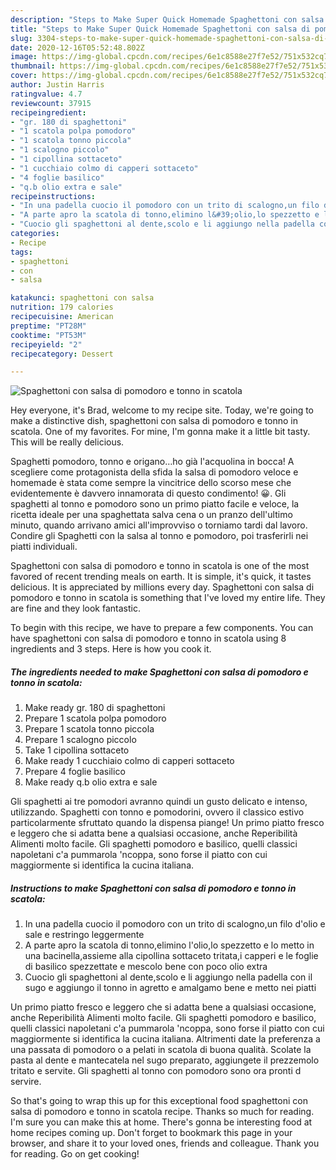 ```yaml
---
description: "Steps to Make Super Quick Homemade Spaghettoni con salsa di pomodoro e tonno in scatola"
title: "Steps to Make Super Quick Homemade Spaghettoni con salsa di pomodoro e tonno in scatola"
slug: 3304-steps-to-make-super-quick-homemade-spaghettoni-con-salsa-di-pomodoro-e-tonno-in-scatola
date: 2020-12-16T05:52:48.802Z
image: https://img-global.cpcdn.com/recipes/6e1c8588e27f7e52/751x532cq70/spaghettoni-con-salsa-di-pomodoro-e-tonno-in-scatola-recipe-main-photo.jpg
thumbnail: https://img-global.cpcdn.com/recipes/6e1c8588e27f7e52/751x532cq70/spaghettoni-con-salsa-di-pomodoro-e-tonno-in-scatola-recipe-main-photo.jpg
cover: https://img-global.cpcdn.com/recipes/6e1c8588e27f7e52/751x532cq70/spaghettoni-con-salsa-di-pomodoro-e-tonno-in-scatola-recipe-main-photo.jpg
author: Justin Harris
ratingvalue: 4.7
reviewcount: 37915
recipeingredient:
- "gr. 180 di spaghettoni"
- "1 scatola polpa pomodoro"
- "1 scatola tonno piccola"
- "1 scalogno piccolo"
- "1 cipollina sottaceto"
- "1 cucchiaio colmo di capperi sottaceto"
- "4 foglie basilico"
- "q.b olio extra e sale"
recipeinstructions:
- "In una padella cuocio il pomodoro con un trito di scalogno,un filo d&#39;olio e sale e restringo leggermente"
- "A parte apro la scatola di tonno,elimino l&#39;olio,lo spezzetto e lo metto in una bacinella,assieme alla cipollina sottaceto tritata,i capperi e le foglie di basilico spezzettate e mescolo bene con poco olio extra"
- "Cuocio gli spaghettoni al dente,scolo e li aggiungo nella padella con il sugo e aggiungo il tonno in agretto e amalgamo bene e metto nei piatti"
categories:
- Recipe
tags:
- spaghettoni
- con
- salsa

katakunci: spaghettoni con salsa 
nutrition: 179 calories
recipecuisine: American
preptime: "PT28M"
cooktime: "PT53M"
recipeyield: "2"
recipecategory: Dessert

---
```



![Spaghettoni con salsa di pomodoro e tonno in scatola](https://img-global.cpcdn.com/recipes/6e1c8588e27f7e52/751x532cq70/spaghettoni-con-salsa-di-pomodoro-e-tonno-in-scatola-recipe-main-photo.jpg)

Hey everyone, it's Brad, welcome to my recipe site. Today, we're going to make a distinctive dish, spaghettoni con salsa di pomodoro e tonno in scatola. One of my favorites. For mine, I'm gonna make it a little bit tasty. This will be really delicious.

Spaghetti pomodoro, tonno e origano…ho già l&#39;acquolina in bocca! A scegliere come protagonista della sfida la salsa di pomodoro veloce e homemade è stata come sempre la vincitrice dello scorso mese che evidentemente è davvero innamorata di questo condimento! 😀. Gli spaghetti al tonno e pomodoro sono un primo piatto facile e veloce, la ricetta ideale per una spaghettata salva cena o un pranzo dell&#39;ultimo minuto, quando arrivano amici all&#39;improvviso o torniamo tardi dal lavoro. Condire gli Spaghetti con la salsa al tonno e pomodoro, poi trasferirli nei piatti individuali.

Spaghettoni con salsa di pomodoro e tonno in scatola is one of the most favored of recent trending meals on earth. It is simple, it's quick, it tastes delicious. It is appreciated by millions every day. Spaghettoni con salsa di pomodoro e tonno in scatola is something that I've loved my entire life. They are fine and they look fantastic.


To begin with this recipe, we have to prepare a few components. You can have spaghettoni con salsa di pomodoro e tonno in scatola using 8 ingredients and 3 steps. Here is how you cook it.

<!--inarticleads1-->

##### The ingredients needed to make Spaghettoni con salsa di pomodoro e tonno in scatola:

1. Make ready gr. 180 di spaghettoni
1. Prepare 1 scatola polpa pomodoro
1. Prepare 1 scatola tonno piccola
1. Prepare 1 scalogno piccolo
1. Take 1 cipollina sottaceto
1. Make ready 1 cucchiaio colmo di capperi sottaceto
1. Prepare 4 foglie basilico
1. Make ready q.b olio extra e sale


Gli spaghetti ai tre pomodori avranno quindi un gusto delicato e intenso, utilizzando. Spaghetti con tonno e pomodorini, ovvero il classico estivo particolarmente sfruttato quando la dispensa piange! Un primo piatto fresco e leggero che si adatta bene a qualsiasi occasione, anche Reperibilità Alimenti molto facile. Gli spaghetti pomodoro e basilico, quelli classici napoletani c&#39;a pummarola &#39;ncoppa, sono forse il piatto con cui maggiormente si identifica la cucina italiana. 

<!--inarticleads2-->

##### Instructions to make Spaghettoni con salsa di pomodoro e tonno in scatola:

1. In una padella cuocio il pomodoro con un trito di scalogno,un filo d&#39;olio e sale e restringo leggermente
1. A parte apro la scatola di tonno,elimino l&#39;olio,lo spezzetto e lo metto in una bacinella,assieme alla cipollina sottaceto tritata,i capperi e le foglie di basilico spezzettate e mescolo bene con poco olio extra
1. Cuocio gli spaghettoni al dente,scolo e li aggiungo nella padella con il sugo e aggiungo il tonno in agretto e amalgamo bene e metto nei piatti


Un primo piatto fresco e leggero che si adatta bene a qualsiasi occasione, anche Reperibilità Alimenti molto facile. Gli spaghetti pomodoro e basilico, quelli classici napoletani c&#39;a pummarola &#39;ncoppa, sono forse il piatto con cui maggiormente si identifica la cucina italiana. Altrimenti date la preferenza a una passata di pomodoro o a pelati in scatola di buona qualità. Scolate la pasta al dente e mantecatela nel sugo preparato, aggiungete il prezzemolo tritato e servite. Gli spaghetti al tonno con pomodoro sono ora pronti d servire. 

So that's going to wrap this up for this exceptional food spaghettoni con salsa di pomodoro e tonno in scatola recipe. Thanks so much for reading. I'm sure you can make this at home. There's gonna be interesting food at home recipes coming up. Don't forget to bookmark this page in your browser, and share it to your loved ones, friends and colleague. Thank you for reading. Go on get cooking!
